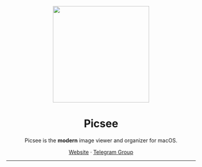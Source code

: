 <p align="center">
<img height="256" src="https://github.com/kzhiquan/Picsee/logo.png" />
</p>

<h1 align="center">Picsee</h1>

<p align="center">Picsee is the <b>modern</b> image viewer and organizer for macOS.</p>

<p align=center>
<a href="https://enpicsee.chitaner.com">Website</a> ·
<a href="https://t.me/joinchat/LLvGKBYvdMtz6z7SgYxJUQ">Telegram Group</a>
</p>

---


